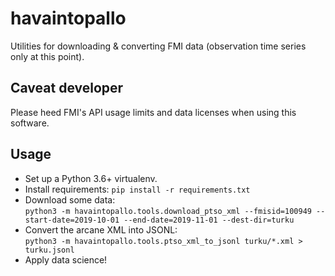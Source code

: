 havaintopallo
=============

Utilities for downloading & converting FMI data (observation time series only at this point).

Caveat developer
----------------

Please heed FMI's API usage limits and data licenses when using this software.

Usage
-----

* Set up a Python 3.6+ virtualenv.
* Install requirements: `pip install -r requirements.txt`
* Download some data:  
  `python3 -m havaintopallo.tools.download_ptso_xml --fmisid=100949 --start-date=2019-10-01 --end-date=2019-11-01 --dest-dir=turku`
* Convert the arcane XML into JSONL:  
  `python3 -m havaintopallo.tools.ptso_xml_to_jsonl turku/*.xml > turku.jsonl`
* Apply data science!